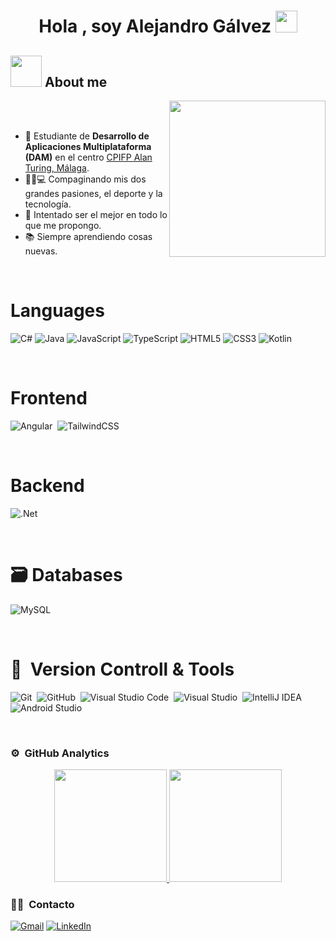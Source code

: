 
<h1 align="center"><b>Hola , soy Alejandro Gálvez </b><img src="https://media.giphy.com/media/hvRJCLFzcasrR4ia7z/giphy.gif" width="35"></h1>


## <picture><img src = "https://github.com/7oSkaaa/7oSkaaa/blob/main/Images/about_me.gif?raw=true" width = 50px></picture> About me

<picture> <img align="right" src="https://github.com/7oSkaaa/7oSkaaa/blob/main/Images/Right_Side.gif?raw=true" width = 250px></picture>

<br><br>

- :school: Estudiante de <b>Desarrollo de Aplicaciones Multiplataforma (DAM)</b> en el centro [CPIFP Alan Turing, Málaga](https://fpalanturing.es/).
- 🏋️‍♂️💻 Compaginando mis dos grandes pasiones, el deporte y la tecnología.
- 🥇 Intentado ser el mejor en todo lo que me propongo.
- 📚 Siempre aprendiendo cosas nuevas.  
<br>

<h1>Languages</h1>

![C#](https://img.shields.io/badge/c%23-%23239120.svg?style=for-the-badge&logo=csharp&logoColor=white)
![Java](https://img.shields.io/badge/java-%23ED8B00.svg?style=for-the-badge&logo=openjdk&logoColor=white)
![JavaScript](https://img.shields.io/badge/javascript-%23323330.svg?style=for-the-badge&logo=javascript&logoColor=%23F7DF1E)
![TypeScript](https://img.shields.io/badge/typescript-%23007ACC.svg?style=for-the-badge&logo=typescript&logoColor=white)
![HTML5](https://img.shields.io/badge/html5-%23E34F26.svg?style=for-the-badge&logo=html5&logoColor=white)
![CSS3](https://img.shields.io/badge/css3-%231572B6.svg?style=for-the-badge&logo=css3&logoColor=white)
![Kotlin](https://img.shields.io/badge/kotlin-%237F52FF.svg?style=for-the-badge&logo=kotlin&logoColor=white)

<br>
<h1>Frontend</h1>

![Angular](https://img.shields.io/badge/angular-%23DD0031.svg?style=for-the-badge&logo=angular&logoColor=white)&nbsp;
![TailwindCSS](https://img.shields.io/badge/tailwindcss-%2338B2AC.svg?style=for-the-badge&logo=tailwind-css&logoColor=white)&nbsp;

<br>
<h1>Backend</h1>

![.Net](https://img.shields.io/badge/.NET-5C2D91?style=for-the-badge&logo=.net&logoColor=white)&nbsp;

<br>
<h1>🗃 Databases</h1>

![MySQL](https://img.shields.io/badge/mysql-4479A1.svg?style=for-the-badge&logo=mysql&logoColor=white)&nbsp;


<br>
<h1>🧰 &nbsp;Version Controll & Tools </h1>

![Git](https://img.shields.io/badge/git-%23F05033.svg?style=for-the-badge&logo=git&logoColor=white)&nbsp;
![GitHub](https://img.shields.io/badge/github-%23121011.svg?style=for-the-badge&logo=github&logoColor=white)&nbsp;
![Visual Studio Code](https://img.shields.io/badge/Visual%20Studio%20Code-0078d7.svg?style=for-the-badge&logo=visual-studio-code&logoColor=white)&nbsp;
![Visual Studio](https://img.shields.io/badge/Visual%20Studio-5C2D91.svg?style=for-the-badge&logo=visual-studio&logoColor=white)&nbsp;
![IntelliJ IDEA](https://img.shields.io/badge/IntelliJIDEA-000000.svg?style=for-the-badge&logo=intellij-idea&logoColor=white)&nbsp;
![Android Studio](https://img.shields.io/badge/android%20studio-346ac1?style=for-the-badge&logo=android%20studio&logoColor=white)&nbsp;



<br>

### ⚙️ &nbsp;GitHub Analytics

<p align="center">
<a href="https://github.com/AGALMAD">
  <img height="180em" src="https://github-readme-stats-eight-theta.vercel.app/api?username=AGALMAD&show_icons=true&theme=algolia&include_all_commits=true&count_private=true"/>
  <img height="180em" src="https://github-readme-stats-eight-theta.vercel.app/api/top-langs/?username=AGALMAD&layout=compact&langs_count=8&theme=algolia"/>
</a>
</p>





### 🤝🏻 &nbsp;Contacto

<p align="left">
  <a href="mailto:galvezmaduenoalejandro@gmail.com"><img img src="https://img.shields.io/badge/gmail-%23EA4335.svg?style=plastic&logo=gmail&logoColor=white" alt="Gmail"/></a>
	<a href="https://www.linkedin.com/in/alejandrogalma/"><img src="https://img.shields.io/badge/linkedin-%230A66C2.svg?style=plastic&logo=linkedin&logoColor=white" alt="LinkedIn"/></a>

</p>

